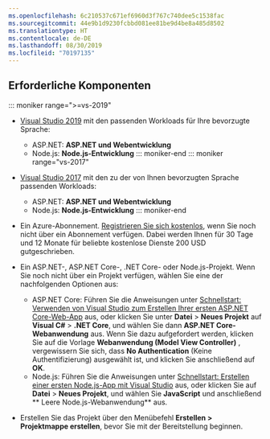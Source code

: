 ```yaml
---
ms.openlocfilehash: 6c210537c671ef6960d3f767c740dee5c1538fac
ms.sourcegitcommit: 44e9b1d9230fcbbd081ee81be9d4be8a485d8502
ms.translationtype: HT
ms.contentlocale: de-DE
ms.lasthandoff: 08/30/2019
ms.locfileid: "70197135"
---
```

## <a name="prerequisites"></a>Erforderliche Komponenten

::: moniker range=">=vs-2019"

* [Visual Studio 2019](https://visualstudio.microsoft.com/downloads) mit den passenden Workloads für Ihre bevorzugte Sprache:
  * ASP.NET: **ASP.NET und Webentwicklung**
  * Node.js: **Node.js-Entwicklung**
::: moniker-end
::: moniker range="vs-2017"
* [Visual Studio 2017](https://visualstudio.microsoft.com/vs/older-downloads/?utm_medium=microsoft&utm_source=docs.microsoft.com&utm_campaign=vs+2017+download) mit den zu der von Ihnen bevorzugten Sprache passenden Workloads:
  * ASP.NET: **ASP.NET und Webentwicklung**
  * Node.js: **Node.js-Entwicklung**
::: moniker-end

* Ein Azure-Abonnement. [Registrieren Sie sich kostenlos](https://azure.microsoft.com/free/dotnet/), wenn Sie noch nicht über ein Abonnement verfügen. Dabei werden Ihnen für 30 Tage und 12 Monate für beliebte kostenlose Dienste 200 USD gutgeschrieben.

* Ein ASP.NET-, ASP.NET Core-, .NET Core- oder Node.js-Projekt. Wenn Sie noch nicht über ein Projekt verfügen, wählen Sie eine der nachfolgenden Optionen aus:
  * ASP.NET Core: Führen Sie die Anweisungen unter [Schnellstart: Verwenden von Visual Studio zum Erstellen Ihrer ersten ASP.NET Core-Web-App](../../ide/quickstart-aspnet-core.md) aus, oder klicken Sie unter **Datei** > **Neues Projekt** auf **Visual C#**  >  **.NET Core**, und wählen Sie dann **ASP.NET Core-Webanwendung** aus. Wenn Sie dazu aufgefordert werden, klicken Sie auf die Vorlage **Webanwendung (Model View Controller)** , vergewissern Sie sich, dass **No Authentication** (Keine Authentifizierung) ausgewählt ist, und klicken Sie anschließend auf **OK**.
  * Node.js: Führen Sie die Anweisungen unter [Schnellstart: Erstellen einer ersten Node.js-App mit Visual Studio](../../ide/quickstart-nodejs.md) aus, oder klicken Sie auf **Datei** > **Neues Projekt**, und wählen Sie **JavaScript** und anschließend **	Leere Node.js-Webanwendung** aus.

* Erstellen Sie das Projekt über den Menübefehl **Erstellen > Projektmappe erstellen**, bevor Sie mit der Bereitstellung beginnen.